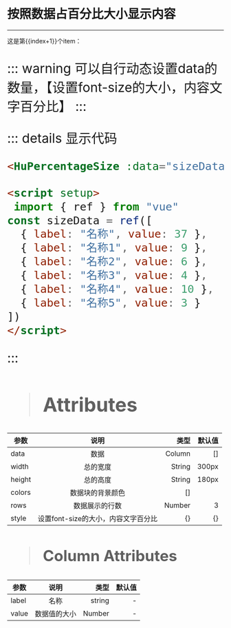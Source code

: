 # 按照数据占百分比大小显示内容

---
<div style="display: flex" v-for="(item,index) in sizeData" :key="index">
  <div>这是第{{index+1}}个item：</div>
  <n-input v-model:value="item.label" :style="{ width: '80px' }" placeholder="请输入名称"/>
  <n-input-number v-model:value="item.value" :style="{ width: '120px' }" button-placement="both"  :min="1" placeholder="请输入值的大小"/>
</div>

<HuPercentageSize :data="sizeData" width="700px" height="300px" style="font-size: 30px"/>

 <script setup>
import { ref } from "vue"
const sizeData = ref([
  { label: "名称", value: 37 },
  { label: "名称1", value: 9 },
  { label: "名称2", value: 6 },
  { label: "名称3", value: 5 },
  { label: "名称4", value: 10 },
  { label: "名称5", value: 3 }
])
</script>

::: warning
可以自行动态设置data的数量，【设置font-size的大小，内容文字百分比】 
:::

::: details 显示代码

```html
<HuPercentageSize :data="sizeData" width="800px" height="150px" style="font-size: 30px"/>

<script setup>
 import { ref } from "vue"
const sizeData = ref([
  { label: "名称", value: 37 },
  { label: "名称1", value: 9 },
  { label: "名称2", value: 6 },
  { label: "名称3", value: 4 },
  { label: "名称4", value: 10 },
  { label: "名称5", value: 3 }
])
</script>
```

:::

> ## Attributes

| 参数        |     说明     |   类型 |  默认值 |
| ----------- | :----------: | -----: | ------: |
| data      |    数据    | Column |      [] |
| width   |  总的宽度  |  String |      300px |
| height   | 总的高度 | String |       180px |
| colors |   数据块的背景颜色   |  [] |  |
| rows   |     数据展示的行数     | Number |    3 |
| style   |     设置font-size的大小，内容文字百分比     | {} |    {} |

> ### Column Attributes

| 参数   |       说明       |                         类型 | 默认值 |
| ------ | :--------------: | ---------------------------: | -----: |
| label  |      名称       |                       string |      - |
| value   | 数据值的大小 |                       Number |      - |

